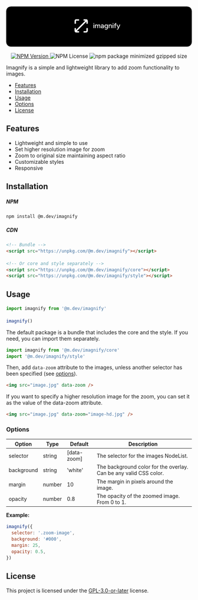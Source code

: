 ![Hero](./hero.png)

<p align="center">
  <a href="https://www.npmjs.com/package/@m.dev/imagnify" target="_blank">
    <img alt="NPM Version" src="https://img.shields.io/npm/v/%40m.dev%2Fimagnify?color=%239a9a9a&style=for-the-badge">
  </a>
  <img alt="NPM License" src="https://img.shields.io/npm/l/%40m.dev%2Fimagnify?style=for-the-badge&color=%239a9a9a">
  <img alt="npm package minimized gzipped size" src="https://img.shields.io/bundlejs/size/%40m.dev%2Fimagnify?color=%239a9a9a&style=for-the-badge">
</p>

Imagnify is a simple and lightweight library to add zoom functionality to images.

- [Features](#features)
- [Installation](#installation)
- [Usage](#usage)
- [Options](#options)
- [License](#license)

## Features

- Lightweight and simple to use
- Set higher resolution image for zoom
- Zoom to original size maintaining aspect ratio
- Customizable styles
- Responsive

## Installation

##### NPM

```bash
npm install @m.dev/imagnify
```

##### CDN

```html
<!-- Bundle -->
<script src="https://unpkg.com/@m.dev/imagnify"></script>

<!-- Or core and style separately -->
<script src="https://unpkg.com/@m.dev/imagnify/core"></script>
<script src="https://unpkg.com/@m.dev/imagnify/style"></script>
```

## Usage

```js
import imagnify from '@m.dev/imagnify'

imagnify()
```

The default package is a bundle that includes the core and the style. If you need, you can import them separately.

```js
import imagnify from '@m.dev/imagnify/core'
import '@m.dev/imagnify/style'
```

Then, add `data-zoom` attribute to the images, unless another selector has been specified (see [options](#options)).

```html
<img src="image.jpg" data-zoom />
```

If you want to specify a higher resolution image for the zoom, you can set it as the value of the data-zoom attribute.

```html
<img src="image.jpg" data-zoom="image-hd.jpg" />
```

### Options

| Option     | Type   | Default     | Description                                                       |
| ---------- | ------ | ----------- | ----------------------------------------------------------------- |
| selector   | string | [data-zoom] | The selector for the images NodeList.                             |
| background | string | 'white'     | The background color for the overlay. Can be any valid CSS color. |
| margin     | number | 10          | The margin in pixels around the image.                            |
| opacity    | number | 0.8         | The opacity of the zoomed image. From 0 to 1.                     |

**Example:**

```js
imagnify({
  selector: '.zoom-image',
  background: '#000',
  margin: 25,
  opacity: 0.5,
})
```

## License

This project is licensed under the [GPL-3.0-or-later](https://github.com/medinnna/imagnify/blob/main/LICENSE) license.

